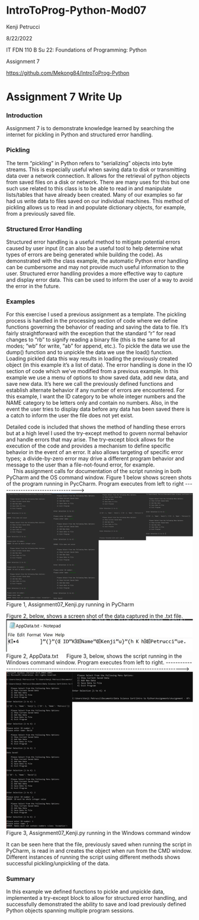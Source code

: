 # IntroToProg-Python-Mod07
Kenji Petrucci

8/22/2022

IT FDN 110 B Su 22: Foundations of Programming: Python

Assignment 7

https://github.com/Mekong84/IntroToProg-Python


# **Assignment 7 Write Up**

### **Introduction**

Assignment 7 is to demonstrate knowledge learned by searching the internet for pickling in Python and structured error handling.  

### **Pickling**

The term “pickling” in Python refers to “serializing” objects into byte streams.  This is especially useful when saving data to disk or transmitting data over a network connection.  It allows for the retrieval of python objects from saved files on a disk or network.  There are many uses for this but one such use related to this class is to be able to read in and manipulate lists/tables that have already been created.  Many of our examples so far had us write data to files saved on our individual machines.  This method of pickling allows us to read in and populate dictionary objects, for example, from a previously saved file.  

### Structured Error Handling

Structured error handling is a useful method to mitigate potential errors caused by user input (it can also be a useful tool to help determine what types of errors are being generated while building the code).  As demonstrated with the class example, the automatic Python error handling can be cumbersome and may not provide much useful information to the user.  Structured error handling provides a more effective way to capture and display error data.  This can be used to inform the user of a way to avoid the error in the future.  

### **Examples**

For this exercise I used a previous assignment as a template.  The pickling process is handled in the processing section of code where we define functions governing the behavior of reading and saving the data to file.  It’s fairly straightforward with the exception that the standard “r” for read changes to “rb” to signify reading a binary file (this is the same for all modes; “wb” for write, “ab” for append, etc.).  To pickle the data we use the dump() function and to unpickle the data we use the load() function.  Loading pickled data this way results in loading the previously created object (in this example it’s a list of data).
The error handling is done in the IO section of code which we’ve modified from a previous example.  In this example we use a menu of options to show saved data, add new data, and save new data.  It’s here we call the previously defined functions and establish alternate behavior if any number of errors are encountered.  For this example, I want the ID category to be whole integer numbers and the NAME category to be letters only and contain no numbers.  Also, in the event the user tries to display data before any data has been saved there is a catch to inform the user the file does not yet exist.  

Detailed code is included that shows the method of handling these errors but at a high level I used the try-except method to govern normal behavior and handle errors that may arise.  The try-except block allows for the execution of the code and provides a mechanism to define specific behavior in the event of an error.  It also allows targeting of specific error types; a divide-by-zero error may drive a different program behavior and message to the user than a file-not-found error, for example.    
 
This assignment calls for documentation of the script running in both PyCharm and the OS command window.  Figure 1 below shows screen shots of the program running in PycCharm.  Program executes from left to right --------------------------------->
 ![Figure 1, Assignment07_Kenji.py running in PyCharm](PyCharm.jpg)
Figure 1, Assignment07_Kenji.py running in PyCharm

Figure 2, below, shows a screen shot of the data captured in the .txt file.
 ![Figure 2](saved_file_screen_shot.jpg)
Figure 2, AppData.txt
 
Figure 3, below, shows the script running in the Windows command window.  Program executes from left to right. ------------------------------------------------------------------------------------->
 ![Fgure 3](CMD.jpg)
Figure 3, Assignment07_Kenji.py running in the Windows command window

It can be seen here that the file, previously saved when running the script in PyCharm, is read in and creates the object when run from the CMD window.  Different instances of running the script using different methods shows successful pickling/unpickling of the data.

### **Summary**

In this example we defined functions to pickle and unpickle data, implemented a try-except block to allow for structured error handling, and successfully demonstrated the ability to save and load previously defined Python objects spanning multiple program sessions.  
